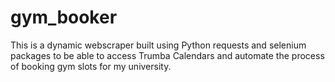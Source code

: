 # gym_booker
 
This is a dynamic webscraper built using Python requests and selenium packages to be able to access Trumba Calendars and automate the process of booking gym slots for my university.